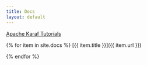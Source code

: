 ```yaml
---
title: Docs
layout: default
---
```


[Apache Karaf Tutorials](http://blog.liquid-reality.de/Karaf-Tutorial/)

{% for item in site.docs %}
  [{{ item.title }}]({{ item.url }})
  
{% endfor %}
